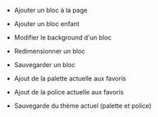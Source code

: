 - Ajouter un bloc à la page
- Ajouter un bloc enfant
- Modifier le background d'un bloc
- Redimensionner un bloc
- Sauvegarder un bloc




- Ajout de la palette actuelle aux favoris
- Ajout de la police actuelle aux favoris
- Sauvegarde du thème actuel (palette et police)